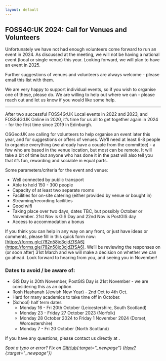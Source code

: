 ```yaml
---
layout: default
---
```


## FOSS4G:UK 2024: Call for Venues and Volunteers

Unfortunately we have not had enough volunteers come forward to run an event in 2024. As discussed at the meeting, we will not be having a national event (local or single venue) this year. Looking forward, we will plan to have an event in 2025.

Further suggestions of venues and volunteers are always welcome - please email this list with them.

We are very happy to support individual events, so if you wish to organise one of these, please do. We are willing to help out where we can - please reach out and let us know if you would like some help. 

----

After two successful FOSS4G:UK Local events in 2022 and 2023, and FOSS4G:UK Online in 2020, it’s time for us all to get together again in 2024 - for the first time since 2019 in Edinburgh. 

OSGeo:UK are calling for volunteers to help organise an event later this year, and for suggestions or offers of venues. We’ll need at least 6-8 people to organise everything (we already have a couple from the committee) - a few who are based in the venue location, but most can be remote. It will take a bit of time but anyone who has done it in the past will also tell you that it’s fun, rewarding and sociable in equal parts.

Some parameters/criteria for the event and venue:

- Well connected by public transport
- Able to hold 150 - 300 people
- Capacity of at least two separate rooms
- Facilities for on-site catering (either provided by venue or bought in)
- Streaming/recording facilities
- Good wifi
- Taking place over two days, dates TBC, but possibly October or November. 21st Nov is GIS Day and 22nd Nov is PostGIS day
- Access to accommodation a bonus 

If you think you can help in any way on any front, or just have ideas or comments, please fill in this quick form now: [https://forms.gle/782n58jc3cjdZfSA6](https://forms.gle/782n58jc3cjdZfSA6). We’ll be reviewing the responses on (or soon after) 31st March and we will make a decision on whether we can go ahead. Look forward to hearing from you, and seeing you in November!


### Dates to avoid / be aware of:

- GIS Day is 20th November, PostGIS Day is 21st November - we are considering this as an option.
- Rosh Hashanah (Jewish New Year)  - 2nd Oct to 4th Oct. 
- Hard for many academics to take time off in October.
- (School) half term dates
	- Monday 16 - Fri 20th October (Leicestershire, South Scotland)
	- Monday 23 - Friday 27 October 2023 (Norfolk)
	- Monday 28 October 2024 to Friday 1 November 2024 (Dorset, Worcestershire)
	- Monday 7 - Fri 20 October (North Scotland)

If you have any questions, please contact us directly at <span class="osgeoemail"></span>. 


*Spot a typo or error? Fix on [GitHub](https://github.com/osgeouk/website/blob/gh-pages/foss4guk2024/index.md){:target="_newpage"} ([How?](https://uk.osgeo.org/editing-on-github){:target="_newpage"})*

<!-- Jonny Huck Email Obfuscator -->
<!-- Simply add...  <span class="osgeoemail"></span>  ...wherever you would like the email link to appear -->
<script>
    let spans = document.getElementsByClassName('osgeoemail');
    for (let i = 0; i < spans.length; i++){
        spans[i].innerHTML = Tea.decrypt("TaP7QMCgFhScZikfQl5S2WfHPdfSh44LhvA4yCJITheD063TvlsEuDlGFtNkE+SCMIKiymkA/88=", "foss4g");
    }
</script>
